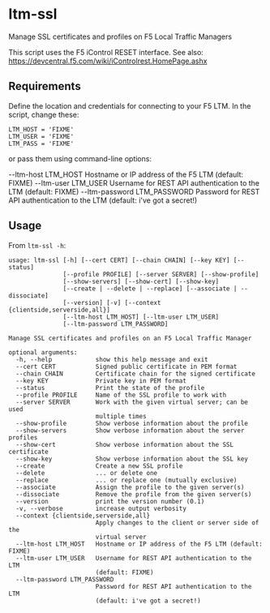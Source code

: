 # ltm-ssl

Manage SSL certificates and profiles on F5 Local Traffic Managers

This script uses the F5 iControl RESET interface. See also:
https://devcentral.f5.com/wiki/iControlrest.HomePage.ashx


## Requirements

Define the location and credentials for connecting to your F5 LTM. In the script,
change these:

    LTM_HOST = 'FIXME'
    LTM_USER = 'FIXME'
    LTM_PASS = 'FIXME'

or pass them using command-line options:

  --ltm-host LTM_HOST   Hostname or IP address of the F5 LTM (default: FIXME)
  --ltm-user LTM_USER   Username for REST API authentication to the LTM
                        (default: FIXME)
  --ltm-password LTM_PASSWORD
                        Password for REST API authentication to the LTM
                        (default: i've got a secret!)


## Usage

From `ltm-ssl -h`:

    usage: ltm-ssl [-h] [--cert CERT] [--chain CHAIN] [--key KEY] [--status]
                   [--profile PROFILE] [--server SERVER] [--show-profile]
                   [--show-servers] [--show-cert] [--show-key]
                   [--create | --delete | --replace] [--associate | --dissociate]
                   [--version] [-v] [--context {clientside,serverside,all}]
                   [--ltm-host LTM_HOST] [--ltm-user LTM_USER]
                   [--ltm-password LTM_PASSWORD]

    Manage SSL certificates and profiles on an F5 Local Traffic Manager

    optional arguments:
      -h, --help            show this help message and exit
      --cert CERT           Signed public certificate in PEM format
      --chain CHAIN         Certificate chain for the signed certificate
      --key KEY             Private key in PEM format
      --status              Print the state of the profile
      --profile PROFILE     Name of the SSL profile to work with
      --server SERVER       Work with the given virtual server; can be used
                            multiple times
      --show-profile        Show verbose information about the profile
      --show-servers        Show verbose information about the server profiles
      --show-cert           Show verbose information about the SSL certificate
      --show-key            Show verbose information about the SSL key
      --create              Create a new SSL profile
      --delete              ... or delete one
      --replace             ... or replace one (mutually exclusive)
      --associate           Assign the profile to the given server(s)
      --dissociate          Remove the profile from the given server(s)
      --version             print the version number (0.1)
      -v, --verbose         increase output verbosity
      --context {clientside,serverside,all}
                            Apply changes to the client or server side of the
                            virtual server
      --ltm-host LTM_HOST   Hostname or IP address of the F5 LTM (default: FIXME)
      --ltm-user LTM_USER   Username for REST API authentication to the LTM
                            (default: FIXME)
      --ltm-password LTM_PASSWORD
                            Password for REST API authentication to the LTM
                            (default: i've got a secret!)
